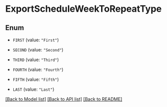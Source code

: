 # ExportScheduleWeekToRepeatType

## Enum


* `FIRST` (value: `"First"`)

* `SECOND` (value: `"Second"`)

* `THIRD` (value: `"Third"`)

* `FOURTH` (value: `"Fourth"`)

* `FIFTH` (value: `"Fifth"`)

* `LAST` (value: `"Last"`)


[[Back to Model list]](../README.md#documentation-for-models) [[Back to API list]](../README.md#documentation-for-api-endpoints) [[Back to README]](../README.md)


